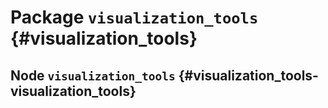# Package `visualization_tools` {#visualization_tools}

## Node `visualization_tools` {#visualization_tools-visualization_tools}

